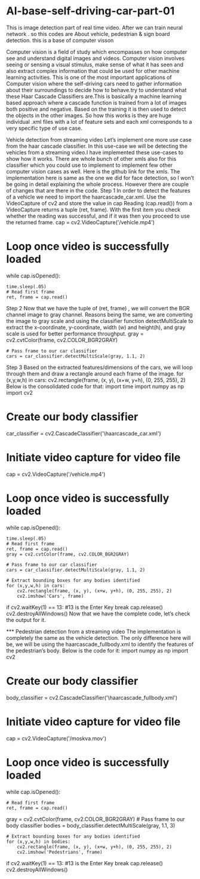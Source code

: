 # AI-base-self-driving-car-part-01
This is image detection part of real time video. After we can train neural network . so this codes are About vehicle, pedestrian &amp; sign board detection. this is a base of computer visson

Computer vision is a field of study which encompasses on how computer see and understand digital images and videos.
Computer vision involves seeing or sensing a visual stimulus, make sense of what it has seen and also extract complex information that could be used for other machine learning activities.
This is one of the most important applications of Computer vision where the self-driving cars need to gather information about their surroundings to decide how to behave.try to understand what these Haar Cascade Classifiers are.This is basically a machine learning based approach where a cascade function is trained from a lot of images both positive and negative. Based on the training it is then used to detect the objects in the other images.
So how this works is they are huge individual .xml files with a lot of feature sets and each xml corresponds to a very specific type of use case.

Vehicle detection from streaming video
Let’s implement one more use case from the haar cascade classifier. In this use-case we will be detecting the vehicles from a streaming video.I have implemented these use-cases to show how it works. There are whole bunch of other xmls also for this classifier which you could use to implement to implement few other computer vision cases as well. Here is the github link for the xmls.
The implementation here is same as the one we did for face detection, so I won’t be going in detail explaining the whole process. However there are couple of changes that are there in the code.
Step 1
In order to detect the features of a vehicle we need to import the haarcascade_car.xml.
Use the VideoCapture of cv2 and store the value in cap
Reading (cap.read()) from a VideoCapture returns a tuple (ret, frame). With the first item you check whether the reading was successful, and if it was then you proceed to use the returned frame.
cap = cv2.VideoCapture('/vehicle.mp4')
# Loop once video is successfully loaded
while cap.isOpened():
    
    time.sleep(.05)
    # Read first frame
    ret, frame = cap.read()
Step 2
Now that we have the tuple of (ret, frame) , we will convert the BGR channel image to gray channel. Reasons being the same, we are converting the image to gray scale and using the classifier function detectMultiScale to extract the x-coordinate, y-coordinate, width (w) and height(h), and gray scale is used for better performance throughput.
gray = cv2.cvtColor(frame, cv2.COLOR_BGR2GRAY)
   
    # Pass frame to our car classifier
    cars = car_classifier.detectMultiScale(gray, 1.1, 2)
Step 3
Based on the extracted features/dimensions of the cars, we will loop through them and draw a rectangle around each frame of the image.
for (x,y,w,h) in cars:
        cv2.rectangle(frame, (x, y), (x+w, y+h), (0, 255, 255), 2)
Below is the consolidated code for that:
import time
import numpy as np
import cv2
# Create our body classifier
car_classifier = cv2.CascadeClassifier('\haarcascade_car.xml')
# Initiate video capture for video file
cap = cv2.VideoCapture('/vehicle.mp4')
# Loop once video is successfully loaded
while cap.isOpened():
    
    time.sleep(.05)
    # Read first frame
    ret, frame = cap.read()
    gray = cv2.cvtColor(frame, cv2.COLOR_BGR2GRAY)
   
    # Pass frame to our car classifier
    cars = car_classifier.detectMultiScale(gray, 1.1, 2)
    
    # Extract bounding boxes for any bodies identified
    for (x,y,w,h) in cars:
        cv2.rectangle(frame, (x, y), (x+w, y+h), (0, 255, 255), 2)
        cv2.imshow('Cars', frame)
if cv2.waitKey(1) == 13: #13 is the Enter Key
        break
cap.release()
cv2.destroyAllWindows()
Now that we have the complete code, let’s check the output for it.

*** Pedestrian detection from a streaming video
The implementation is completely the same as the vehicle detection. The only difference here will be, we will be using the haarcascade_fullbody.xml to identify the features of the pedestrian’s body.
Below is the code for it:
import numpy as np
import cv2
# Create our body classifier
body_classifier = cv2.CascadeClassifier('\haarcascade_fullbody.xml')
# Initiate video capture for video file
cap = cv2.VideoCapture('/moskva.mov')
# Loop once video is successfully loaded
while cap.isOpened():
    
    # Read first frame
    ret, frame = cap.read()
gray = cv2.cvtColor(frame, cv2.COLOR_BGR2GRAY)
    # Pass frame to our body classifier
    bodies = body_classifier.detectMultiScale(gray, 1.1, 3)
    
    # Extract bounding boxes for any bodies identified
    for (x,y,w,h) in bodies:
        cv2.rectangle(frame, (x, y), (x+w, y+h), (0, 255, 255), 2)
        cv2.imshow('Pedestrians', frame)
if cv2.waitKey(1) == 13: #13 is the Enter Key
        break
cap.release()
cv2.destroyAllWindows()
